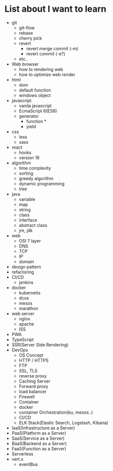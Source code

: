 # List about I want to learn

* git
  * git-flow
  * rebase
  * cherry pick
  * revert
    * revert merge commit (-m)
    * revert commit (-e?)
  * etc..
* Web browser
  * how to rendering web
  * how to optimize web render
* html
  * dom
  * default function
  * windows object
* javascript
  * vanila javascript
  * EcmaScript 6(ES6)
  * generator
    * function *
    * yield
* css
  * less
  * sass
* react
  * hooks
  * version 16
* algorithm
  * time complexity
  * sorting
  * greedy algorithm
  * dynamic programming
  * tree
* java
  * variable
  * map
  * string
  * class
  * interface
  * abstract class
  * jre, jdk
* web
  * OSI 7 layer
  * DNS
  * TCP
  * IP
  * domain
* design pattern
* refactoring
* CI/CD
  * jenkins
* docker
  * kubernetis
  * dcos
  * mesos
  * marathon
* web server
  * nginx
  * apache
  * ISS
* PWA
* TypeScript
* SSR(Server Side Rendering)
* DevOps
  * OS Concept
  * HTTP / HTTPS
  * FTP
  * SSL, TLS
  * reverse proxy
  * Caching Server
  * Forward proxy
  * load balancer
  * Firewell
  * Container
  * docker
  * container Orchestration(ku, mesos..)
  * CI/CD
  * ELK Stack(Elastic Search, Logstash, Kibana)
* IaaS(Infrastructure as a Server)
* PaaS(Platform as a Server)
* SaaS(Service as a Server)
* BaaS(Backend as a Server)
* FaaS(Function as a Server)
* Serverless
* vert.x
  * eventBus
